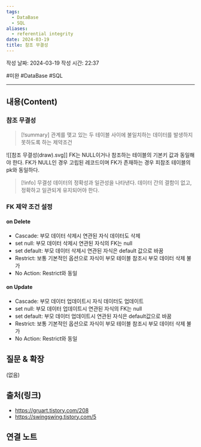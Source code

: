 ```yaml
---
tags:
  - DataBase
  - SQL
aliases:
  - referential integrity
date: 2024-03-19
title: 참조 무결성
---
```

작성 날짜: 2024-03-19
작성 시간: 22:37

#미완 #DataBase #SQL 

----
## 내용(Content)
### 참조 무결성
>[!summary]
> 관계를 맺고 있는 두 테이블 사이에 불일치하는 데이터를 발생하지 못하도록 하는 제약조건

![[참조 무결성(draw).svg]]
FK는 NULL이거나 참조하는 테이블의 기본키 값과 동일해야 한다.
FK가 NULL인 경우 고립된 레코드이며 FK가 존재하는 경우 피참조 테이블의 pk와 동일하다.

>[!info] 무결성
> 데이터의 정확성과 일관성을 나타낸다. 데이터 간의 결함이 없고, 정확하고 일관되게 유지되어야 한다.


### FK 제약 조건 설정
#### on Delete
- Cascade: 부모 데이터 삭제시 연관된 자식 데이터도 삭제
- set null: 부모 데이터 삭제시 연관된 자식의 FK는 null
- set default: 부모 데이터 삭제시 연관된 자식은 default 값으로 바꿈
- Restrict: 보통 기본적인 옵션으로 자식이 부모 테이블 참조시 부모 데이터 삭제 불가
- No Action: Restrict와 동일

#### on Update
- Cascade: 부모 데이터 업데이트시 자식 데이터도 업데이트
- set null: 부모 데이터 업데이트시 연관된 자식의 FK는 null
- set default: 부모 데이터 업데이트시 연관된 자식은 default값으로 바꿈
- Restrict: 보통 기본적인 옵션으로 자식이 부모 테이블 참조시 부모 데이터 삭제 불가
- No Action: Restrict와 동일

## 질문 & 확장

(없음)

## 출처(링크)
- https://gruart.tistory.com/208
- https://swingswing.tistory.com/5

## 연결 노트










